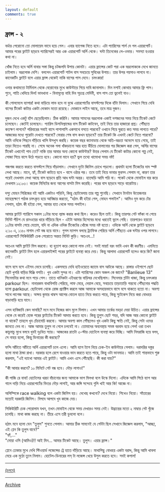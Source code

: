 ```yaml
---
layout: default
comments: true
---
```


## ফ্রান্স - ২

বর্ডার পেরোনো তো মোলায়েম ভাবে হয়ে গেল। এবার ব্যাগেজ নিতে হবে। এটা প্যারিসের শার্ল দে গল এয়ারপোর্ট। আমার পরের ফ্লাইট ছাড়বে প্যারিসেরই আর এক এয়ারপোর্ট অর্লি থেকে। ঘন্টা তিনেকের লে-ওভার। সমস্যা হওয়ার কথা না। 

খোঁজ নিতে হবে অর্লি যাবার সস্তা কিন্তু চটজলদি উপায় কোনটা। এয়ার ফ্রান্সের কোট পরা এক ভদ্রলোককে দেখে জানতে চাইলাম। ভদ্রলোক দেশি। বললেন এয়ারপোর্ট শাটল বাস সবচেয়ে সুবিধের উপায়। তার উপর পয়সাও লাগবে না। কানেকটিং ফ্লাইট বলে এয়ার ফ্রান্স থেকেই নাকি বাসের পাস দেবে। চমৎকার! 

ওনার কথামতো টার্মিনাল থেকে বেরোনোর মুখে কাউন্টারে গিয়ে দাবি জানালাম। দিন মশাই কোথায় আমার ফ্রি পাস। শুনে, পাতি খেদিয়ে দিল! ভাবখানা - বিনামূল্যে নাহি দিব সূচ্যগ্র মেদিনী, বাস পাস তো ভুলেই যাও। 

কী গোলমেলে ব্যাপার! কথা বাড়িয়ে লাভ হবে না বুঝে এয়ারপোর্টের বাসস্টপের দিকে হাঁটা দিলাম। সেখানে গিয়ে দেখি বাসের টিকেট কাটার একটা দোকান মতো রয়েছে। দোকানে লাইন আছে, তবে মাত্র দুজন। 

দুজন দেখে একটু হাঁপ ছেড়েছিলাম। ঠিক করিনি। আমার সামনের ভদ্রলোক একাই দশজনের সময় নিয়ে টিকেট কেটে চলেছেন। কেটেই চলেছেন। প্যারিস ডিসনিল্যান্ডের বাস টিকেট কাটবেন, তাই নিয়ে তার হাজারো প্রশ্ন। পৌঁছতে কতক্ষণ লাগবে? পরিবারের সবাই বাসে পাশাপাশি একসাথে বসতে পারবো? ওখানে গিয়ে ঘুরতে কত সময় লাগতে পারে? আজকের মধ্যে পুরোটা দেখতে পারবো? ফেরার শেষ বাস কখন ছাড়বে? তার টিকেট কি এখনই কেটে নিতে পারবো? 
আমি ওদিকে পিছনে দাঁড়িয়ে খালি উসখুস করছি। কয়েক বছর ক্যানাডায় থেকে অতি-ভদ্রতা অভ্যেস হয়ে গেছে, তাই তাড়া দিতেও পারছি না। শেষে অনেক গলা খাঁকড়ানো আর হাত উঁচিয়ে দোলানোর পর জিজ্ঞেস করা গেল, অর্লির বাসের টিকেট এখানেই পাব তো? নাকি তার আবার অন্য কোনো কাউন্টার? উত্তর পেলাম যে টিকেট কাটার কোনো গল্প নেই, সোজা গিয়ে বাসে উঠে পড়তে হবে। কোনো মানে হয়? ভুল তথ্যে খামোখা সময় নষ্ট!

গজগজ করতে করতে বাসস্টপে গিয়ে দাঁড়ালাম। সেখানে দুটো জিনিস চোখে পড়লো। প্রথমটা হলো টিকেটের দাম  স্পষ্ট লেখা আছে। মানে, হ্যাঁ, টিকেট কাটতে হবে - বাসে ওঠার পর। তবে তাই নিয়ে ভাবার ফুরসৎ পেলাম না, কারণ তার পরেই দেখলাম লেখা আছে বাস ছাড়বে প্রতি আধ ঘন্টা অন্তর। হাতঘড়ি আমি পরি না। পকেট থেকে মোবাইল বার করে দেখলাম ১২:০৩। কয়েক মিনিটের জন্য আগের বাসটা মিস করেছি। পরের বাস ছাড়বে সাড়ে বারোটায়। 

দস্যু মোহন সিরিজের বই আমি একটাও পড়িনি, কিন্তু ছোটবেলায় তার গল্প শুনেছি। সেখানে টানটান উত্তেজনার মাহেন্দ্রক্ষণে পাঠক চমৎকৃত হয়ে আবিষ্কার করতো, "হঠাৎ কী হইয়া গেল, মোহন পলাইল"। আমিও দুম করে টের পেলাম, হঠাৎ কী হইয়া গেল, আমার হাত থেকে সময় পলাইল।

আমার ফ্লাইট প্যারিসে সকাল ১১টার মধ্যে ল্যান্ড করার কথা ছিল। করেও ছিল তাই। কিন্তু তারপর গেট ফাঁকা না পেয়ে মিনিট পঁচিশ যে রানওয়ের ধারে দাঁড়িয়ে ছিল - এইটা আমার হিসেবের মধ্যে ধরতেই ভুলে গেছি। তারপরেও হয়তো ১২টার বাসটা পেয়ে যেতাম, যদি না এদিক ওদিক টিকেটের খোঁজে সময় নষ্ট হতো। ওদিকে অর্লি থেকে ফ্লাইট ছাড়বে ২:১০ এ, ১:৫০ নাগাদ গেট বন্ধ হয়ে যাবে। গুগল ম্যাপস বলছে ট্র্যাফিক পেরিয়ে অর্লি পৌঁছতে এক ঘন্টার ওপর লাগবে। এয়ারপোর্টে সিকিউরিটি চেক পেরোতে অন্তত মিনিট কুড়ি। অতএব...!

অতএব আমি ফ্লাইট মিস করবো। হা হুতাশ করে কোনো লাভ নেই। সবই মায়া! বরং ভাবি এখন কী করণীয়। এমনিতে কানেকটিং ফ্লাইট মিস হলে এয়ারলাইন্সই পরের ফ্লাইটে ব্যবস্থা করে দেয়। কিন্তু আলাদা এয়ারপোর্ট হলেও করে কি? জানা নেই। 

বাসে বসে বসে এইসব ভেবে চলেছি। একসময়ে দেখি হাইওয়েতে জ্যামে বাস আটকে আছে। রাস্তার ওইপাশে ছোট ছোট খুপরি বাড়ির ঘিঞ্জি বসতি। খুব একটা সুন্দর না। এটা প্যারিসের কোন অঞ্চল কে জানে? "Banlieue 13" সিনেমাটার কথা মনে পড়ে গেল। তাতে খানিকটা এইধরণের বাড়িঘর দেখেছিলাম। সিনেমার প্লটটা খাজা, কিন্তু চমৎকার parkour ছিল। নানারকম বাধাবিপত্তি পেরিয়ে, লাফ মেরে, দেয়াল বেয়ে, সবচেয়ে তাড়াতাড়ি গন্তব্যে পৌঁছনোর পদ্ধতি হলো parkour. ছোটবেলা থেকে রোজ প্র্যাক্টিস করলে আজ আমাকে অসহায়ভাবে বাসে বসে থাকতে হতো না। অবশ্য সাথে লাগেজ আছে। অক্ষয় কুমার থাম্বস আপের বোতল হাতে নিয়ে করতে পারে, কিন্তু স্যুটকেস নিয়ে করা বোধহয় বাড়াবাড়ি হয়ে যাবে। 

এসব হাবিজাবি কেন ভাবছি? মনে মনে নিজের কান মুলে দিলাম। এখন আমার তর্কের মহড়া দেয়া উচিত। এয়ার ফ্রান্সের থেকে যে করেই হোক পরের ফ্লাইটের টিকেট আদায় করতে হবে। কিন্তু তুলুস ছোট শহর, যদি আজ আর কোনো ফ্লাইট না থাকে? তাহলে খুব চেঁচামেচি করবো। আমার অবশ্য কাল পৌঁছলেও খুব একটা কিছু ক্ষতি নেই, কিন্তু সেটা ওদের জানতে দেব না। আজ আমার তুলুস না গেলে চলবেই না। তোমাদের অব্যবস্থায় সমস্ত বরবাদ হয়ে গেল! ওরা তখন কাচুমাচু মুখে বলবে খুবই দুঃখিত স্যার। আজকের রাতটা ৩-স্টার হোটেলে ব্যবস্থা করে দিচ্ছি। আমি নিমরাজি হয়ে বলব, সে নাহয় হলো, কিন্তু ডিনারের কী করছো?

ফন্দি আঁটতে আঁটতে অর্লি এয়ারপোর্ট চলে এলো। আমি ব্যাগ ট্যাগ নিয়ে চেক-ইন কাউন্টারে গেলাম। দরাদরির দস্তুর হলো মাথা ঠান্ডা রাখা। দরকার হলে রেগে যাওয়ার ভান করতে হতে পারে, কিন্তু ওটা ভানমাত্র। আমি তাই শান্তভাবে শুরু করলাম, "এই দ্যাখো আমার এই ফ্লাইট। আমি এখন এসে পৌঁছেছি। কী করা যায়?"

"কী আবার করবে? ১০ মিনিটে গেট বন্ধ হবে। দৌড় লাগাও!"

কী পাজি রে বাবা! হোটেলের খরচা বাঁচানোর জন্য আমাকে ভাগ মিলখা বলে উস্কে দিলো। এদিকে আমি পিঠে ব্যাগ আর গালে দাড়ি নিয়ে এয়ারপোর্টের ভিতর দৌড় লাগাই, আর জঙ্গি সন্দেহে গুলি খাই আর কি! আজ্ঞে না।

অলিম্পিকে race walking বলে একটা জিনিস হয়। দেখেছ কখনো? দেখে নিয়ো। শিখেও নিয়ো। সাঁতারের মতোই দরকারি জিনিস। বিপদে আপদে খুব কাজে দেয়। 

সিকিউরিটি চেক পেরোলাম যখন, তখন মোবাইল থেকে সময় দেখারও সময় নেই। উদ্ভ্রান্তের মতো ২ নাম্বার গেট খুঁজে চলেছি। মাথা কাজ করছে না। তীরে এসে তরী ডুবলো বলে।

হঠাৎ মনে হলো যেন "তুলুস" শুনতে পেলাম। আমার ঠিক সামনেই যে গেটটা ছিল সেখানে জিজ্ঞেস করলাম, "আচ্ছা, এই প্লেন কি তুলুস যাবে?"  
"হ্যাঁ,..."  
"মোয়া ওসি (আমিও)!! আই মিন... আমার টিকেট আছে। তুলুস। এয়ার ফ্রান্স।"

প্লেনে ঢোকার মুখে দেখি স্টিওয়ার্ড লজেন্সের ট্রে হাতে দাঁড়িয়ে আছে। মাথাপিছু বোধহয় একটা বরাদ্দ, কিন্তু আমি খাবলা মেরে এক মুঠো তুলে নিলাম। হোটেল-ডিনারের লস্ টা লজেন্স খেয়ে উসুল করতে হবে। সবই কপাল! 

* * *

[(চলবে)](../posts/2017-07-10-France-3)

* * *

[Archive](../archive)
